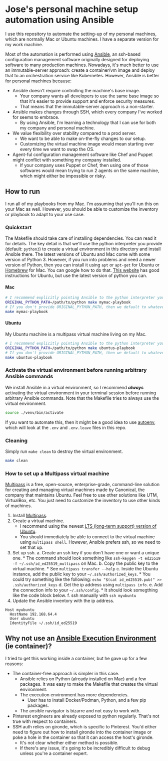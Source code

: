# Jose's personal machine setup automation using Ansible

I use this repository to automate the setting-up of my personal machines, which are normally Mac or Ubuntu machines.
I have a separate version for my work machine.

Most of the automation is performed using [Ansible][1], an ssh-based
configuration management software originally designed for deploying software to many production machines.
Nowadays, it's much better to use an immutable-server approach: create a container/vm image and deploy that to
an orchestration service like Kubernetes. However, Ansible is better for personal machines because:

* Ansible doesn't require controlling the machine's base image.
  * Your company wants all developers to use the same base image so that it's easier to provide support and
  enforce security measures.
  * That means that the immutable-server approach is a non-starter.
* Ansible makes changes through SSH, which every company I've worked for seems to embrace.
  * By using Ansible, I'm learning a technology that I can use for both my company and personal machine.
* We value flexibility over stability compared to a prod server.
  * We want to be able to make on-the-fly changes to our setup.
  * Customizing the virtual machine image would mean starting over every time we want to swap the OS.
* Agent-ful configuration management software like Chef and Puppet might conflict with something my company installed.
  * If your company uses Puppet or Chef, then using one of those softwares would mean trying to run 2 agents on the
  same machine, which might either be impossible or risky.

## How to run

I run all of my playbooks from my Mac. I'm assuming that you'll run this on your Mac as well.
However, you should be able to customize the inventory or playbook to adapt to your use case.

### Quickstart

The Makefile should take care of installing dependencies. You can read it for details.
The key detail is that we'll use the python interpreter you provide (default: `python3`) to create a virtual
environment in this directory and install Ansible there. The latest versions of Ubuntu and Mac come with
some version of Python 3. However, if you run into problems and need a newer version of Python, then you can
install it using `apt` or `apt-get` for Ubuntu or [Homebrew][4] for Mac. You can google how to do that.
[This website][3] has good instructions for Ubuntu, but use the latest version of python you can.

#### Mac

```sh
# I recommend explicitly pointing Ansible to the python interpreter you want to use.
ORIGINAL_PYTHON_PATH=/path/to/python make mymac-playbook
# If you don't provide ORIGINAL_PYTHON_PATH, then we default to whatever python3 points to.
make mymac-playbook
```

#### Ubuntu

My Ubuntu machine is a multipass virtual machine living on my Mac.

```sh
# I recommend explicitly pointing Ansible to the python interpreter you want to use.
ORIGINAL_PYTHON_PATH=/path/to/python make ubuntus-playbook
# If you don't provide ORIGINAL_PYTHON_PATH, then we default to whatever python3 points to.
make ubuntus-playbook
```

### Activate the virtual environment before running arbitrary Ansible commands

We install Ansible in a virtual environment, so I recommend **_always_** activating the virtual environment
in your terminal session before running arbitrary Ansible commands. Note that the Makefile tries to always use the
virtual environment.

```sh
source ./venv/bin/activate
```

If you want to automate this, then it might be a good idea to use
[autoenv](https://github.com/hyperupcall/autoenv), which will look at the
`.env` and `.env.leave` files in this repo.

### Cleaning

Simply run `make clean` to destroy the virtual environment.

```sh
make clean
```

### How to set up a Multipass virtual machine

[Multipass][5] is a free, open-source, enterprise-grade, command-line solution for creating and managing virtual machines
made by Canonical, the company that maintains Ubuntu. Feel free to use other solutions like UTM, VirtualBox, etc.
You just need to customize the inventory to use other kinds of machines.

1. Install [Multipass][5].
2. Create a virtual machine.
    * I recommend using the newest [LTS (long-term support) version of Ubuntu][6].
    * You should immediately be able to connect to the virtual machine using `multipass shell`.
      However, Ansible prefers ssh, so we need to set that up.
3. Set up ssh.
    a. Create an ssh key if you don't have one or want a unique one.
        * The command should look something like `ssh-keygen -t ed25519 -f ~/.ssh/id_ed25519_multipass` on Mac.
    b. Copy the public key to the virtual machine.
        * See `multipass transfer --help`
    c. Inside the Ubuntu instance, add the public key to your `~/.ssh/authorized_keys`.
        * You could try something like the following: `echo "$(cat id_ed25519.pub)" >> .ssh/authorized_keys`
    d. Get the ip address using `multipass info`.
    e. Add the connection info to your `~/.ssh/config`.
        * It should look somegthing like the code block below.
    f. ssh manually with `ssh myubuntu`
4. Update the Ansible inventory with the ip address.

```
Host myubuntu
  HostName 192.168.64.4
  User ubuntu
  IdentityFile ~/.ssh/id_ed25519
```

## Why not use an [Ansible Execution Environment][2] (ie container)?

I tried to get this working inside a container, but he gave up for a few reasons:

* The container-free approach is simpler in this case.
  * Ansible relies on Python (already installed on Mac) and a few packages. It was easy to make the Makefile that
  creates the virtual environment.
  * The execution environment has more dependencies.
    * User has to install Docker/Podman, Python, and a few pip packages.
  * The ansible navigator is bizarre and not easy to work with.
* Pinterest engineers are already exposed to python regularly. That's not true with respect to containers.
* SSH auth relies on gironde, which is specific to Pinterest. You'd either need to figure out how to install gironde
into the container image or poke a hole in the container so that it can access the host's gironde.
  * It's not clear whether either method is possible.
  * If there's any issue, it's going to be incredibly difficult to debug unless you're a container expert.

[1]: https://docs.ansible.com/ansible/latest/
[2]: https://ansible.readthedocs.io/en/latest/getting_started_ee/index.html
[3]: https://docs.python-guide.org/starting/install3/linux/
[4]: https://brew.sh/
[5]: https://multipass.run/
[6]: https://ubuntu.com/about/release-cycle
